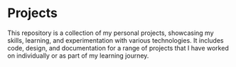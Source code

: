# Projects
This repository is a collection of my personal projects, showcasing my skills, learning, and experimentation with various technologies. It includes code, design, and documentation for a range of projects that I have worked on individually or as part of my learning journey. 


